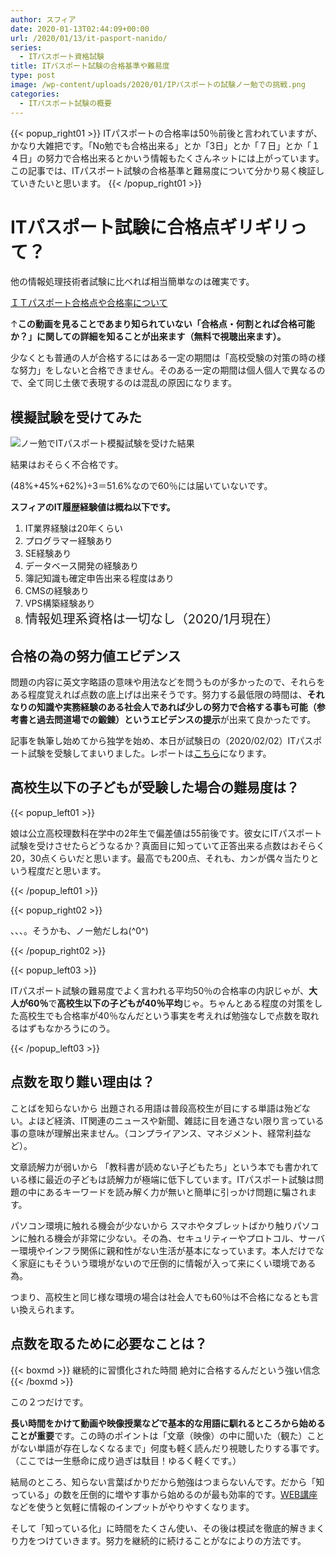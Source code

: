 ```yaml
---
author: スフィア
date: 2020-01-13T02:44:09+00:00
url: /2020/01/13/it-pasport-nanido/
series:
  - ITパスポート資格試験
title: ITパスポート試験の合格基準や難易度
type: post
image: /wp-content/uploads/2020/01/IPパスポートの試験ノー勉での挑戦.png
categories:
  - ITパスポート試験の概要
---
```

{{< popup_right01 >}}
ITパスポートの合格率は50％前後と言われていますが、かなり大雑把です。「No勉でも合格出来る」とか「3日」とか「７日」とか「１４日」の努力で合格出来るとかいう情報もたくさんネットには上がっています。この記事では、ITパスポート試験の合格基準と難易度について分かり易く検証していきたいと思います。
{{< /popup_right01 >}}

# <span id="IT">ITパスポート試験に合格点ギリギリって？</span>


他の情報処理技術者試験に比べれば相当簡単なのは確実です。

<a href="https://px.a8.net/svt/ejp?a8mat=2ZH6XJ+E4HK0A+3L4M+BW8O2&a8ejpredirect=https%3A%2F%2Fwww.udemy.com%2Fcourse%2Fitpassport%2Flearn%2Flecture%2F18711200%23overview" rel="nofollow">ＩＴパスポート合格点や合格率について</a>
<img border="0" width="1" height="1" src="https://www19.a8.net/0.gif?a8mat=2ZH6XJ+E4HK0A+3L4M+BW8O2" alt="">

↑**この動画を見ることであまり知られていない「合格点・何割とれば合格可能か？」に関しての詳細を知ることが出来ます（無料で視聴出来ます）。**



少なくとも普通の人が合格するにはある一定の期間は「高校受験の対策の時の様な努力」をしないと合格できません。そのある一定の期間は個人個人で異なるので、全て同じ土俵で表現するのは混乱の原因になります。



## <span id="i">模擬試験を受けてみた</span>
![ノー勉でITパスポート模擬試験を受けた結果](/wp-content/uploads/2020/01/IPパスポートの試験ノー勉での挑戦-300x224.png)

結果はおそらく不合格です。

(48%+45%+62%)÷3＝51.6%なので60％には届いていないです。

**スフィアのIT履歴経験値は概ね以下です。**

<li style="list-style-type: none;">
  <ol>
    <li>
      IT業界経験は20年くらい
    </li>
    <li>
      プログラマー経験あり
    </li>
    <li>
      SE経験あり
    </li>
    <li>
      データベース開発の経験あり
    </li>
    <li>
      簿記知識も確定申告出来る程度はあり
    </li>
    <li>
      CMSの経験あり
    </li>
    <li>
      VPS構築経験あり
    </li>
    <li>
      <span style="font-size: 20px;">情報処理系資格は一切なし（2020/1月現在）</span>
    </li>
  </ol>
</li>

## <span id="i-2">合格の為の努力値エビデンス</span>

問題の内容に英文字略語の意味や用法などを問うものが多かったので、それらをある程度覚えれば点数の底上げは出来そうです。努力する最低限の時間は、**それなりの知識や実務経験のある社会人であれば少しの努力で合格する事も可能（参考書と過去問道場での鍛錬）というエビデンスの提示**が出来て良かったです。

記事を執筆し始めてから独学を始め、本日が試験日の（2020/02/02）ITパスポート試験を受験してまいりました。レポートは[こちら][1]になります。

## <span id="i-3">高校生以下の子どもが受験した場合の難易度は？</span>

{{< popup_left01 >}}
        <p>
          娘は公立高校理数科在学中の2年生で偏差値は55前後です。彼女にITパスポート試験を受けさせたらどうなるか？真面目に知っていて正答出来る点数はおそらく20，30点くらいだと思います。最高でも200点、それも、カンが偶々当たりという程度だと思います。
        </p>
{{< /popup_left01 >}}

{{< popup_right02 >}}        <p>
          、、、。そうかも、ノー勉だしね(^0^)
        </p>
{{< /popup_right02 >}}

{{< popup_left03 >}}
        <p>
          ITパスポート試験の難易度でよく言われる平均50％の合格率の内訳じゃが、<strong>大人が60％</strong>で<strong>高校生以下の子どもが40％平均</strong>じゃ。ちゃんと<span class="line-pink">ある程度の対策をした高校生でも合格率が40％なんだという事実</span>を考えれば勉強なしで点数を取れるはずもなかろうにのう。
        </p>
{{< /popup_left03 >}}

## <span id="i-4">点数を取り難い理由は？</span>

ことばを知らないから
      出題される用語は普段高校生が目にする単語は殆どない。よほど経済、IT関連のニュースや新聞、雑誌に目を通さない限り言っている事の意味が理解出来ません。（コンプライアンス、マネジメント、経常利益など）。


文章読解力が弱いから
「教科書が読めない子どもたち」という本でも書かれている様に最近の子どもは読解力が極端に低下しています。ITパスポート試験は問題の中にあるキーワードを読み解く力が無いと簡単に引っかけ問題に騙されます。

パソコン環境に触れる機会が少ないから
      スマホやタブレットばかり触りパソコンに触れる機会が非常に少ない。その為、セキュリティーやプロトコル、サーバー環境やインフラ関係に親和性がない生活が基本になっています。本人だけでなく家庭にもそういう環境がないので圧倒的に情報が入って来にくい環境である為。




  つまり、高校生と同じ様な環境の場合は社会人でも60％は不合格になるとも言い換えられます。



## <span id="i-5">点数を取るために必要なことは？</span>
{{< boxmd >}}
継続的に習慣化された時間
絶対に合格するんだという強い信念
{{< /boxmd >}}
  
この２つだけです。


**長い時間をかけて動画や映像授業などで基本的な用語に馴れるところから始めることが重要**です。この時のポイントは「文章（映像）の中に聞いた（観た）ことがない単語が存在しなくなるまで」何度も軽く読んだり視聴したりする事です。（ここでは一生懸命に成り過ぎは駄目！ゆるく軽くです。）

結局のところ、知らない言葉ばかりだから勉強はつまらないんです。だから「知っている」の数を圧倒的に増やす事から始めるのが最も効率的です。[WEB講座](/2020/02/09/it-pasport-tusin-kouza/)などを使うと気軽に情報のインプットがやりやすくなります。

そして「知っている化」に時間をたくさん使い、その後は模試を徹底的解きまくり力をつけていきます。努力を継続的に続けることがなによりの方法です。


 [1]: /2020/02/02/it-pasport-202002-report/
 [2]: /2020/02/09/it-pasport-tusin-kouza/
